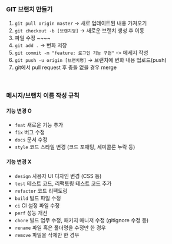 ### GIT 브랜치 만들기
1. `git pull origin master` -> 새로 업데이트된 내용 가져오기
2. `git checkout -b [브랜치명]` -> 새로운 브랜치 생성 후 이동
3. 파일 수정 ~~~~
4. `git add .` -> 변화 저장
5. `git commit -m "feature: 로그인 기능 구현"` -> 메세지 작성
6. `git push -u origin [브랜치명]` -> 브랜치에 변화 내용 업로드(push)
7. git에서 pull request 후 충돌 없을 경우 merge

&nbsp;

### 메시지/브랜치 이름 작성 규칙
#### 기능 변경 O
- `feat`	새로운 기능 추가
- `fix`	버그 수정
- `docs`	문서 수정
- `style`	코드 스타일 변경 (코드 포매팅, 세미콜론 누락 등)

#### 기능 변경 X
- `design`	사용자 UI 디자인 변경 (CSS 등)
- `test`	테스트 코드, 리팩토링 테스트 코드 추가
- `refactor`	코드 리팩토링
- `build`	빌드 파일 수정
- `ci`	CI 설정 파일 수정
- `perf`	성능 개선
- `chore`	빌드 업무 수정, 패키지 매니저 수정 (gitignore 수정 등)
- `rename`	파일 혹은 폴더명을 수정만 한 경우
- `remove`	파일을 삭제만 한 경우
